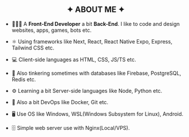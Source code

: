 
<h2 align="center">✦ ABOUT ME ✦</h2>

- 👨🏻‍💻 A **Front-End Developer** a bit **Back-End**. I like to code and design websites, apps, games, bots etc.
  
- ⚛️ Using frameworks like Next, React, React Native Expo, Express, Tailwind CSS etc.
  
- 💻 Client-side languages as HTML, CSS, JS/TS etc.

- 💾 Also tinkering sometimes with databases like Firebase, PostgreSQL, Redis etc.
  
- ⚙️ Learning a bit Server-side languages like Node, Python etc.

- 🔁 Also a bit DevOps like Docker, Git etc.
  
- 🖥️ Use OS like Windows, WSL(Windows Subsystem for Linux), Android.

- 🗄️ Simple web server use with Nginx(Local/VPS).
